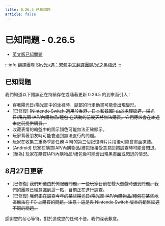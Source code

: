 ```yaml
---
title: 0.26.5 已知問題
article: false
---
```

# 已知問題 - 0.26.5

- [英文版已知問題](https://thatgamecompany.helpshift.com/hc/zh-hant/17-sky-children-of-the-light/faq/1344-known-issues-patch-0-26-5/)

:::info 翻譯團隊
[Sky光•遇：繁體中文翻譯團隊/光之黑蘋沢](https://www.facebook.com/thatskygametw)
:::

## 已知問題
我們知道以下錯誤正在持續存在或隨著更新 0.26.5 的到來而引入：

- 穿著陽光日/陽光節中的泳褲時，腿部的行走動畫可能會出現變形。
- [已修復] ~~[Nintendo Switch 適用於香港、日本和韓國] 由於處理延遲，陽光日/陽光節 IAP/內購物品/禮包 在活動的前幾天將無法購買。它們應該會在本週末之前提供購買。~~
- 收藏表情的輪盤中的圖示顏色可能無法正確顯示。
- 玩家背著朋友時可能會遇到無法直行的問題。
- 玩家在收集二重奏季節任務 4 時的第三個記憶碎片片段後可能會畫面凍結。
- [Android] 玩家在購買IAP/內購物品/禮包後接受意見回饋調查時可能會閃退。
- [華為] 玩家在購買IAP/內購物品/禮包後可能會出現黑畫面或閃退的情況。

## 8月27日更新

- [已修復] ~~我們知道由於伺服器問題，一些玩家目前在載入遊戲時遇到問題。我們的團隊已經意識到這一點，目前正在進行調查。~~
- [已修復] ~~我們正在調查今年的某些陽光日/陽光節 IAP/內購物品/禮包在某些地區無法在 PC 上購買的問題。注意：這是與 Nintendo Switch 版本的銷售延遲不同的問題。~~

感謝您的耐心等待。對於造成您的任何不便，我們深表歉意。